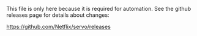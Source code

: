 This file is only here because it is required for automation. See the github releases page for details about changes:

https://github.com/Netflix/servo/releases
